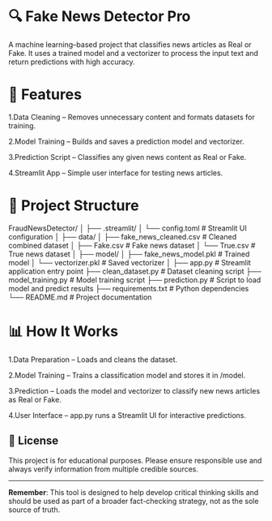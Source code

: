 # 🔍 Fake News Detector Pro

A machine learning–based project that classifies news articles as Real or Fake.
It uses a trained model and a vectorizer to process the input text and return predictions with high accuracy.

# 📌 Features

1.Data Cleaning – Removes unnecessary content and formats datasets for training.

2.Model Training – Builds and saves a prediction model and vectorizer.

3.Prediction Script – Classifies any given news content as Real or Fake.

4.Streamlit App – Simple user interface for testing news articles.

# 📂 Project Structure

FraudNewsDetector/
│
├── .streamlit/
│ └── config.toml # Streamlit UI configuration
│
├── data/
│ ├── fake_news_cleaned.csv # Cleaned combined dataset
│ ├── Fake.csv # Fake news dataset
│ └── True.csv # True news dataset
│
├── model/
│ ├── fake_news_model.pkl # Trained model
│ └── vectorizer.pkl # Saved vectorizer
│
├── app.py # Streamlit application entry point
├── clean_dataset.py # Dataset cleaning script
├── model_training.py # Model training script
├── prediction.py # Script to load model and predict results
├── requirements.txt # Python dependencies
└── README.md # Project documentation

# 📊 How It Works

1.Data Preparation – Loads and cleans the dataset.

2.Model Training – Trains a classification model and stores it in /model.

3.Prediction – Loads the model and vectorizer to classify new news articles as Real or Fake.

4.User Interface – app.py runs a Streamlit UI for interactive predictions.



## 📄 License
This project is for educational purposes. Please ensure responsible use and always verify information from multiple credible sources.


---


**Remember**: This tool is designed to help develop critical thinking skills and should be used as part of a broader fact-checking strategy, not as the sole source of truth.
